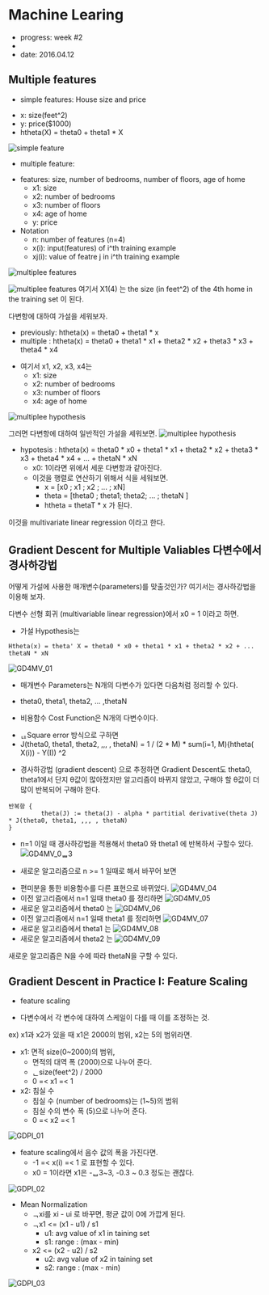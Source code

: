 # Machine Learing
* progress: week #2
* 
* date: 2016.04.12

## Multiple features
* simple features: House size and price
 - x: size(feet^2)
 - y: price($1000)
 - htheta(X) = theta0 + theta1 * X

![simple feature](https://github.com/hephaex/ML_class/blob/master/week2/week2_MultipleFeature_%231.png)

* multiple feature:
 - features: size, number of bedrooms, number of floors, age of home
   - x1: size
   - x2: number of bedrooms
   - x3: number of floors
   - x4: age of home
   -  y: price
 - Notation
   - n: number of features (n=4)
   - x(i): input(features) of i^th training example
   - xj(i): value of featre j in i^th training example
   
![multiplee features](https://github.com/hephaex/ML_class/blob/master/week2/week2_MultipleFeature_%232.png)

![multiplee features](https://github.com/hephaex/ML_class/blob/master/week2/week2_MultipleFeature_05.png)
여기서 X1(4) 는 the size (in feet^2) of the 4th home in the training set 이 된다.

다변항에 대하여 가설을 세워보자.
* previously: htheta(x) = theta0 + theta1 * x
* multiple : htheta(x) = theta0 + theta1 * x1 + theta2 * x2 + theta3 * x3 + theta4 * x4
 - 여기서 x1, x2, x3, x4는
   - x1: size
   - x2: number of bedrooms
   - x3: number of floors
   - x4: age of home

![multiplee hypothesis](https://github.com/hephaex/ML_class/blob/master/week2/week2_MultipleFeature_%233.png)

그러면 다변항에 대하여 일반적인 가설을 세워보면.
![multiplee hypothesis](https://github.com/hephaex/ML_class/blob/master/week2/week2_MultipleFeature_%234.png)

* hypotesis : htheta(x) = theta0 * x0 + theta1 * x1 + theta2 * x2 + theta3 * x3 + theta4 * x4 + ... + thetaN * xN
  - x0: 1이라면 위에서 세운 다변항과 같아진다.
  - 이것을 행렬로 연산하기 위해서 식을 세워보면.
    - x = [x0 ; x1 ; x2 ; ... ; xN]
	- theta = [theta0 ; theta1; theta2; ... ; thetaN ]
	- htheta = thetaT * x 가 된다.

이것을 multivariate linear regression 이라고 한다. 

## Gradient Descent for Multiple Valiables 다변수에서 경사하강법

어떻게 가설에 사용한 매개변수(parameters)를 맞출것인가?
여기서는 경사하강법을 이용해 보자.

다변수 선형 회귀 (multivariable linear regression)에서 x0 = 1 이라고 하면.

* 가설 Hypothesis는

```
Htheta(x) = theta' X = theta0 * x0 + theta1 * x1 + theta2 * x2 + ... thetaN * xN
```
![GD4MV_01](https://github.com/hephaex/ML_class/blob/master/week2/week2_GradientDescent4MutipleFeature_02.png)

* 매개변수 Parameters는 N개의 다변수가 있다면 다음처럼 정리할 수 있다.
 - theta0, theta1, theta2, ... ,thetaN
* 비용함수 Cost Function은 N개의 다변수이다.
 - ᆭSquare error 방식으로 구하면
 - J(theta0, theta1, theta2, ,,, , thetaN) = 1 / (2 * M)  *  sum(i=1, M){htheta( X(i)) - Y(I)) ^2

* 경사하강법 (gradient descent) 으로 추정하면
Gradient Descent도 theta0, theta1에서 단지 θ값이 많아졌지만 알고리즘이 바뀌지 않았고, 구해야 할 θ값이 더 많이 반복되어 구해야 한다. 
```
반복항 {
         theta(J) := theta(J) - alpha * partitial derivative(theta J) * J(theta0, theta1, ,,, , thetaN)
}
```

* n=1 이일 때 경사하강법을 적용해서 theta0 와 theta1 에 반복하서 구할수 있다. 
![GD4MV_0ᆸᆸ3](https://github.com/hephaex/ML_class/blob/master/week2/week2_GradientDescent4MutipleFeature_03.png)

* 새로운 알고리즘으로 n >= 1 일때로 해서 바꾸어 보면
 - 편미분을 통한 비용함수를 다른 표현으로 바뀌었다.
![GD4MV_04](https://github.com/hephaex/ML_class/blob/master/week2/week2_GradientDescent4MutipleFeature_04.png)
 - 이전 알고리즘에서 n=1 일때 theta0 를 정리하면 
![GD4MV_05](https://github.com/hephaex/ML_class/blob/master/week2/week2_GradientDescent4MutipleFeature_05.png)
 - 새로운 알고리즘에서 theta0 는
![GD4MV_06](https://github.com/hephaex/ML_class/blob/master/week2/week2_GradientDescent4MutipleFeature_06.png)
 - 이전 알고리즘에서 n=1 일때 theta1 를 정리하면 
![GD4MV_07](https://github.com/hephaex/ML_class/blob/master/week2/week2_GradientDescent4MutipleFeature_07.png)
 - 새로운 알고리즘에서 theta1 는
![GD4MV_08](https://github.com/hephaex/ML_class/blob/master/week2/week2_GradientDescent4MutipleFeature_08.png)
 - 새로운 알고리즘에서 theta2 는
![GD4MV_09](https://github.com/hephaex/ML_class/blob/master/week2/week2_GradientDescent4MutipleFeature_09.png)

새로운 알고리즘은 N을 수에 따라 thetaN을 구할 수 있다.

## Gradient Descent in Practice I: Feature Scaling
* feature scaling
 - 다변수에서 각 변수에 대하여 스케일이 다를 때 이를 조정하는 것.
 
ex) x1과 x2가 있을 때 x1은 2000의 범위, x2는 5의 범위라면. 
 - x1: 면적 size(0~2000)의 범위,
   - 면적의 대역 폭 (2000)으로 나누어 준다.
   - ᆫsize(feet^2) / 2000
   - 0 =< x1 =< 1
 - x2: 침실 수 
   - 침실 수 (number of bedrooms)는 (1~5)의 범위
   - 침실 수의 변수 폭 (5)으로 나누어 준다.
   - 0 =< x2 =< 1
   
![GDPI_01](https://github.com/hephaex/ML_class/blob/master/week2/week2_GradientDescentPracticeI_01.png)

* feature scaling에서 음수 값의 폭을 가진다면.
  - -1 =< x(i) =< 1 로 표현할 수 있다.
  - x0 = 1이라면 x1은 -ᆸ3~3, -0.3 ~ 0.3 정도는 괜찮다.

![GDPI_02](https://github.com/hephaex/ML_class/blob/master/week2/week2_GradientDescentPracticeI_02.png)

* Mean Normalization
  - ᆨxi를 xi - ui 로 바꾸면, 평균 값이 0에 가깝게 된다.
  - ᆨx1 <= (x1 - u1) / s1
    - u1: avg value of x1 in taining set
	- s1: range : (max - min)
  - x2 <= (x2 - u2) / s2
    - u2: avg value of x2 in taining set
	- s2: range : (max - min)
    
![GDPI_03](https://github.com/hephaex/ML_class/blob/master/week2/week2_GradientDescentPracticeI_03.png)
  
